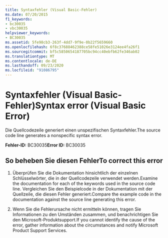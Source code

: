 ```yaml
---
title: Syntaxfehler (Visual Basic-Fehler)
ms.date: 07/20/2015
f1_keywords:
- bc30035
- vbc30035
helpviewer_keywords:
- BC30035
ms.assetid: 5fe98cb3-263f-4dd7-9f9e-0b22f5659660
ms.openlocfilehash: 6f8c37688462388ce58fe51026e3124ee4fa26f1
ms.sourcegitcommit: bf5c5850654187705bc94cc40ebfb62fe346ab02
ms.translationtype: MT
ms.contentlocale: de-DE
ms.lasthandoff: 09/23/2020
ms.locfileid: "91086795"
---
```

# <a name="syntax-error-visual-basic-error"></a><span data-ttu-id="3209c-102">Syntaxfehler (Visual Basic-Fehler)</span><span class="sxs-lookup"><span data-stu-id="3209c-102">Syntax error (Visual Basic Error)</span></span>

<span data-ttu-id="3209c-103">Die Quellcodezeile generiert einen unspezifischen Syntaxfehler.</span><span class="sxs-lookup"><span data-stu-id="3209c-103">The source code line generates a nonspecific syntax error.</span></span>  
  
 <span data-ttu-id="3209c-104">**Fehler-ID:** BC30035</span><span class="sxs-lookup"><span data-stu-id="3209c-104">**Error ID:** BC30035</span></span>  
  
## <a name="to-correct-this-error"></a><span data-ttu-id="3209c-105">So beheben Sie diesen Fehler</span><span class="sxs-lookup"><span data-stu-id="3209c-105">To correct this error</span></span>  
  
1. <span data-ttu-id="3209c-106">Überprüfen Sie die Dokumentation hinsichtlich der einzelnen Schlüsselwörter, die in der Quellcodezeile verwendet werden.</span><span class="sxs-lookup"><span data-stu-id="3209c-106">Examine the documentation for each of the keywords used in the source code line.</span></span> <span data-ttu-id="3209c-107">Vergleichen Sie den Beispielcode in der Dokumentation mit der Quellzeile, die diesen Fehler generiert.</span><span class="sxs-lookup"><span data-stu-id="3209c-107">Compare the example code in the documentation against the source line generating this error.</span></span>  
  
2. <span data-ttu-id="3209c-108">Wenn Sie die Fehlerursache nicht ermitteln können, tragen Sie Informationen zu den Umständen zusammen, und benachrichtigen Sie den Microsoft-Produktsupport.</span><span class="sxs-lookup"><span data-stu-id="3209c-108">If you cannot identify the cause of the error, gather information about the circumstances and notify Microsoft Product Support Services.</span></span>  
